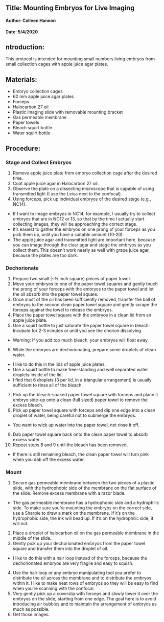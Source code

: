 ## Title: Mounting Embryos for Live Imaging
#### Author: Colleen Hannon
#### Date: 5/4/2020
## ntroduction:
This protocol is intended for mounting small numbers living embryos from small collection cages with apple juice agar plates.

## Materials: 

- Embryo collection cages
- 60 mm apple juice agar plates
- Forceps
- Halocarbon 27 oil
- Plastic imaging slide with removable mounting bracket
- Gas permeable membrane 
- Paper towels
- Bleach squirt bottle
- Water squirt bottle

## Procedure:
### Stage and Collect Embryos
1. Remove apple juice plate from embryo collection cage after the desired time.
2. Coat apple juice agar in Halocarbon 27 oil.
3. Observe the plate on a dissecting microscope that is capable of using transmitted light (I use the Leica next to the confocal).
4. Using forceps, pick up individual embryos of the desired stage (e.g., NC14).
  * If I want to image embryos in NC14, for example, I usually try to collect embryos that are in NC12 or 13, so that by the time I actually start collecting images, they will be approaching the correct stage.
  * It’s easiest to gather the embryos on one prong of your forceps as you pick them up, until you have a suitable amount (10-20).
  * The apple juice agar and transmitted light are important here, because you can image through the clear agar and stage the embryos as you collect them. This doesn’t work nearly as well with grape juice agar, because the plates are too dark.

### Dechorionate
1. Prepare two small (~½ inch square) pieces of paper towel.
2. Move your embryos to one of the paper towel squares and gently touch the prong of your forceps with the embryos to the paper towel and let the oil absorb into the paper towel square.
3. Once most of the oil has been sufficiently removed, transfer the ball of embryos to the second clean paper towel square and gently scrape the forceps against the towel to release the embryos.
4. Place the paper towel square with the embryos in a clean lid from an apple juice plate.
5. Use a squirt bottle to just saturate the paper towel square in bleach. Incubate for 2-3 minutes or until you see the chorion dissolving.
  * Warning: If you add too much bleach, your embryos will float away.
6. While the embryos are dechorionating, prepare some droplets of clean water.
  * I like to do this in the lids of apple juice plates.
  * Use a squirt bottle to make free-standing and well separated water droplets inside of the lid.
  * I find that 6 droplets (3 per lid, in a triangular arrangement) is usually sufficient to rinse all of the bleach.
7. Pick up the bleach-soaked paper towel square with forceps and place it embryo side-up onto a clean (full sized) paper towel to remove the excess bleach. 
8. Pick up paper towel square with forceps and dip one edge into a clean droplet of water, being careful not to submerge the embryos.
  * You want to wick up water into the paper towel, not rinse it off.
9. Dab paper towel square back onto the clean paper towel to absorb excess water.
10. Repeat steps 8 and 9 until the bleach has been removed. 
  * If there is still remaining bleach, the clean paper towel will turn pink when you dab off the excess water.

### Mount
1. Secure gas permeable membrane between the two pieces of a plastic slide, with the hydrophobic side of the membrane on the flat surface of the slide. Remove excess membrane with a razor blade.
  * The gas permeable membrane has a hydrophobic side and a hydrophilic side. To make sure you’re mounting the embryos on the correct side, use a Sharpie to draw a mark on the membrane. If it’s on the hydrophobic side, the ink will bead up. If it’s on the hydrophilic side, it will not.
2. Place a droplet of halocarbon oil on the gas permeable membrane in the middle of the slide.
3. Gently pick up your dechorionated embryos from the paper towel square and transfer them into the droplet of oil.
  * I like to do this with a hair loop instead of the forceps, because the dechorionated embryos are very fragile and easy to squish.
4. Use the hair loop or any embryo manipulating tool you prefer to distribute the oil across the membrane and to distribute the embryos within it.
I like to make neat rows of embryos so they will be easy to find when you’re scanning with the confocal.
5. Very gently pick up a coverslip with forceps and slowly lower it over the embryos on the slide, starting from one edge. The goal here is to avoid introducing air bubbles and to maintain the arrangement of embryos as much as possible.
6. Get those images.
